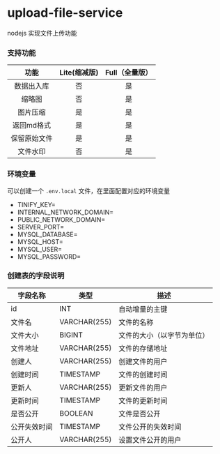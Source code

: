 # upload-file-service
nodejs 实现文件上传功能

### 支持功能

| 功能         | Lite(缩减版) | Full（全量版） |
| :----: | :----: | :----: |
| 数据出入库   | 否           | 是             |
| 缩略图       | 否           | 是             |
| 图片压缩     | 是           | 是             |
| 返回md格式   | 是           | 是             |
| 保留原始文件 | 是           | 是             |
| 文件水印     | 否           | 是             |


### 环境变量
可以创建一个 `.env.local` 文件，在里面配置对应的环境变量

- TINIFY_KEY=
- INTERNAL_NETWORK_DOMAIN=
- PUBLIC_NETWORK_DOMAIN=
- SERVER_PORT=
- MYSQL_DATABASE=
- MYSQL_HOST=
- MYSQL_USER=
- MYSQL_PASSWORD=

### 创建表的字段说明

| 字段名称      | 类型           | 描述                   |
|---------------|----------------|------------------------|
| id            | INT            | 自动增量的主键        |
| 文件名        | VARCHAR(255)   | 文件的名称            |
| 文件大小      | BIGINT         | 文件的大小（以字节为单位） |
| 文件地址      | VARCHAR(255)   | 文件的存储地址         |
| 创建人        | VARCHAR(255)   | 创建文件的用户         |
| 创建时间      | TIMESTAMP      | 文件的创建时间         |
| 更新人        | VARCHAR(255)   | 更新文件的用户         |
| 更新时间      | TIMESTAMP      | 文件的更新时间         |
| 是否公开      | BOOLEAN        | 文件是否公开           |
| 公开失效时间  | TIMESTAMP      | 文件公开的失效时间     |
| 公开人        | VARCHAR(255)   | 设置文件公开的用户     |
